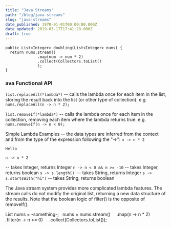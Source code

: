 ```yaml
---
title: "Java Streams"
path: "/blog/java-streams"
slug: "java-streams"
date_published: 1970-01-01T00:00:00.000Z
date_updated: 2019-03-17T17:41:28.000Z
draft: true
---
```


    public List<Integer> doubling(List<Integer> nums) {
      return nums.stream()
                  .map(num -> num * 2)
                  .collect(Collectors.toList()
                  );
    }
    
    

### ava Functional API

`list.replaceAll(*lambda*)` -- calls the lambda once for each item in the list, storing the result back into the list (or other type of collection). 
e.g. `nums.replaceAll(n -> n * 2);`

`list.removeIf(*lambda*)` -- calls the lambda once for each item in the collection, removing each item where the lambda returns true. 
e.g. `nums.removeIf(n -> n < 0);`

Simple Lambda Examples -- the data types are inferred from the context and from the type of the expression following the "->": 
`n -> n * 2`

`Hello`

`n -> n * 2`

-- takes Integer, returns Integer 
`n -> n < 0 && n >= -10` -- takes Integer, returns boolean 
`s -> s.length()`  -- takes String, returns Integer 
`s -> s.startsWith("hi")` -- takes String, returns boolean

The Java stream system provides more complicated lambda features. The stream calls do not modify the original list, returning a new data structure of the results. Note that the boolean logic of filter() is the opposite of removeIf().

List<Integer> nums = -something-;   nums = nums.stream()     .map(n -> n * 2)     .filter(n -> n >= 0)     .collect(Collectors.toList());




